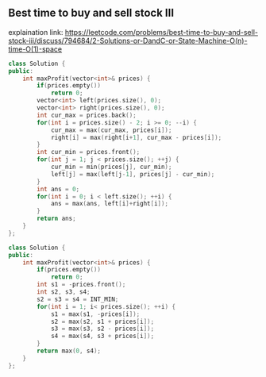 ## Best time to buy and sell stock III

explaination link:
https://leetcode.com/problems/best-time-to-buy-and-sell-stock-iii/discuss/794684/2-Solutions-or-DandC-or-State-Machine-O(n)-time-O(1)-space

```cpp
class Solution {
public:
    int maxProfit(vector<int>& prices) {
        if(prices.empty())
            return 0;
        vector<int> left(prices.size(), 0);
        vector<int> right(prices.size(), 0);
        int cur_max = prices.back();
        for(int i = prices.size() - 2; i >= 0; --i) {
            cur_max = max(cur_max, prices[i]);
            right[i] = max(right[i+1], cur_max - prices[i]);
        }
        int cur_min = prices.front();
        for(int j = 1; j < prices.size(); ++j) {
            cur_min = min(prices[j], cur_min);
            left[j] = max(left[j-1], prices[j] - cur_min);
        }
        int ans = 0;
        for(int i = 0; i < left.size(); ++i) {
            ans = max(ans, left[i]+right[i]);
        }
        return ans;
    }
};
```

```cpp
class Solution {
public:
    int maxProfit(vector<int>& prices) {
        if(prices.empty())
            return 0;
        int s1 = -prices.front();
        int s2, s3, s4;
        s2 = s3 = s4 = INT_MIN;
        for(int i = 1; i< prices.size(); ++i) {
            s1 = max(s1, -prices[i]);
            s2 = max(s2, s1 + prices[i]);
            s3 = max(s3, s2 - prices[i]);
            s4 = max(s4, s3 + prices[i]);
        }
        return max(0, s4);
    }
};
```
